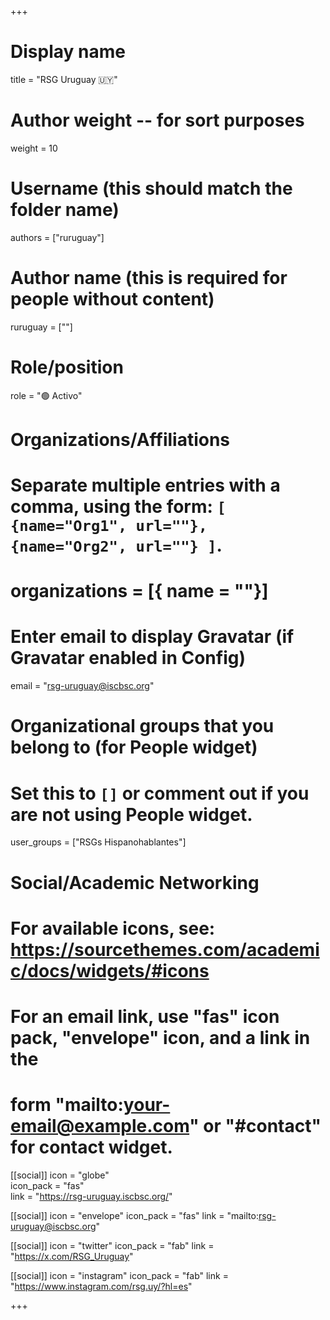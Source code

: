 +++
# Display name
title = "RSG Uruguay 🇺🇾"

# Author weight -- for sort purposes
weight = 10

# Username (this should match the folder name)
authors = ["ruruguay"]

# Author name (this is required for people without content)
ruruguay = [""]

# Role/position
role = ":green_circle: Activo"

# Organizations/Affiliations
#   Separate multiple entries with a comma, using the form: `[ {name="Org1", url=""}, {name="Org2", url=""} ]`.
# organizations = [{ name = ""}]

# Enter email to display Gravatar (if Gravatar enabled in Config)
email = "rsg-uruguay@iscbsc.org"

# Organizational groups that you belong to (for People widget)
#   Set this to `[]` or comment out if you are not using People widget.
user_groups = ["RSGs Hispanohablantes"]

# Social/Academic Networking
# For available icons, see: https://sourcethemes.com/academic/docs/widgets/#icons
#   For an email link, use "fas" icon pack, "envelope" icon, and a link in the
#   form "mailto:your-email@example.com" or "#contact" for contact widget.

[[social]]
icon = "globe"        
icon_pack = "fas"      
link = "https://rsg-uruguay.iscbsc.org/"

[[social]]
  icon = "envelope"
  icon_pack = "fas"
  link = "mailto:rsg-uruguay@iscbsc.org"

  [[social]]
  icon = "twitter"
  icon_pack = "fab"
  link = "https://x.com/RSG_Uruguay"

[[social]]
icon = "instagram"
icon_pack = "fab"
link = "https://www.instagram.com/rsg.uy/?hl=es"

+++